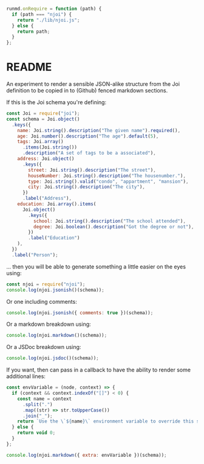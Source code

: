 ```javascript --hide
runmd.onRequire = function (path) {
  if (path === "njoi") {
    return "./lib/njoi.js";
  } else {
    return path;
  }
};
```

# README

An experiment to render a sensible JSON-alike structure from the Joi definition
to be copied in to (Github) fenced markdown sections.

If this is the Joi schema you're defining:

```javascript --run simple
const Joi = require("joi");
const schema = Joi.object()
  .keys({
    name: Joi.string().description("The given name").required(),
    age: Joi.number().description("The age").default(5),
    tags: Joi.array()
      .items(Joi.string())
      .description("A set of tags to be a associated"),
    address: Joi.object()
      .keys({
        street: Joi.string().description("The street"),
        houseNumber: Joi.string().description("The housenumber."),
        type: Joi.string().valid("condo", "appartment", "mansion"),
        city: Joi.string().description("The city"),
      })
      .label("Address"),
    education: Joi.array().items(
      Joi.object()
        .keys({
          school: Joi.string().description("The school attended"),
          degree: Joi.boolean().description("Got the degree or not"),
        })
        .label("Education")
    ),
  })
  .label("Person");
```

… then you will be able to generate something a little easier on the eyes using:

```javascript --run simple
const njoi = require("njoi");
console.log(njoi.jsonish()(schema));
```

Or one including comments:

```javascript --run simple
console.log(njoi.jsonish({ comments: true })(schema));
```

Or a markdown breakdown using:

```javascript --run simple
console.log(njoi.markdown()(schema));
```

Or a JSDoc breakdown using:

```javascript --run simple
console.log(njoi.jsdoc()(schema));
```

If you want, then can pass in a callback to have the ability to render some
additional lines:

```javascript --run simple
const envVariable = (node, context) => {
  if (context && context.indexOf("[]") < 0) {
    const name = context
      .split(".")
      .map((str) => str.toUpperCase())
      .join("_");
    return `Use the \`${name}\` environment variable to override this setting.`;
  } else {
    return void 0;
  }
};

console.log(njoi.markdown({ extra: envVariable })(schema));
```
